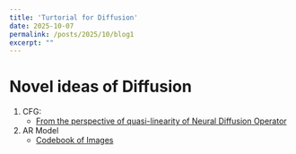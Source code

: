 ```yaml
---
title: 'Turtorial for Diffusion'
date: 2025-10-07
permalink: /posts/2025/10/blog1
excerpt: ""
---
```


# Novel ideas of Diffusion

1. CFG:
   - [From the perspective of quasi-linearity of Neural Diffusion Operator](https://zhuanlan.zhihu.com/p/588808879)
2. AR Model
   - [Codebook of Images](https://www.zhihu.com/question/1907553960358835753/answer/1963995044257195394)
